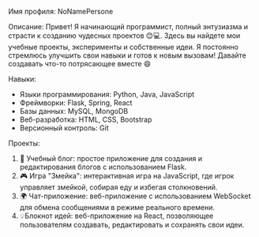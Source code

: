Имя профиля: NoNamePersone

Описание: Привет! Я начинающий программист, полный энтузиазма и страсти к созданию чудесных проектов 😊💻. Здесь вы найдете мои учебные проекты, эксперименты и собственные идеи. Я постоянно стремлюсь улучшить свои навыки и готов к новым вызовам! Давайте создавать что-то потрясающее вместе 😄

Навыки:
- Языки программирования: Python, Java, JavaScript
- Фреймворки: Flask, Spring, React
- Базы данных: MySQL, MongoDB
- Веб-разработка: HTML, CSS, Bootstrap
- Версионный контроль: Git

Проекты:
1. 🌱 Учебный блог: простое приложение для создания и редактирования блогов с использованием Flask.
2. 🎮 Игра "Змейка": интерактивная игра на JavaScript, где игрок управляет змейкой, собирая еду и избегая столкновений.
3. 🌍 Чат-приложение: веб-приложение с использованием WebSocket для обмена сообщениями в режиме реального времени.
4. 💡Блокнот идей: веб-приложение на React, позволяющее пользователям создавать, редактировать и сохранять свои идеи.
